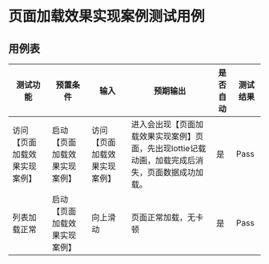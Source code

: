 # 页面加载效果实现案例测试用例

## 用例表

| 测试功能         | 预置条件                      | 输入            | 预期输出                                                | 是否自动 | 测试结果 |
|--------------|---------------------------|---------------|-----------------------------------------------------|------|------|
| 访问【页面加载效果实现案例】  | 	启动【页面加载效果实现案例】 | 	访问【页面加载效果实现案例】	 | 进入会出现【页面加载效果实现案例】页面，先出现lottie记载动画，加载完成后消失，页面数据成功加载。 | 是    | Pass |
| 列表加载正常       | 	启动【页面加载效果实现案例】                 | 	向上滑动         | 页面正常加载，无卡顿                                          | 是    | Pass |
